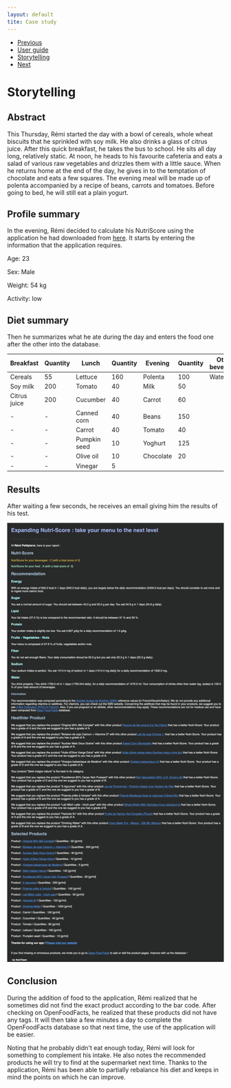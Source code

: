 ```yaml
---
layout: default
tite: Case study
---
```

<nav aria-label="Page navigation example">
  <ul class="pagination justify-content-end">
    <li class="page-item">
      <a class="page-link" href="./app.html">Previous</a>
    </li>
    <li class="page-item"><a class="page-link" href="./app.html">User guide</a></li>
    <li class="page-item"><a class="page-link" href="#">Storytelling</a></li>
    <li class="page-item disabled">
      <a class="page-link" href="#" tabindex="-1">Next</a>
    </li>
  </ul>
</nav>

# Storytelling

## Abstract

This Thursday, Rémi started the day with a bowl of cereals, whole wheat biscuits that he sprinkled with soy milk. He also drinks a glass of citrus juice. After this quick breakfast, he takes the bus to school. He sits all day long, relatively static. At noon, he heads to his favourite cafeteria and eats a salad of various raw vegetables and drizzles them with a little sauce. When he returns home at the end of the day, he gives in to the temptation of chocolate and eats a few squares. The evening meal will be made up of polenta accompanied by a recipe of beans, carrots and tomatoes. Before going to bed, he will still eat a plain yogurt.

## Profile summary
In the evening, Rémi decided to calculate his NutriScore using the application he had downloaded from <a href="./app.html#download" >here</a>. It starts by entering the information that the application requires.

Age: 23

Sex: Male

Weight: 54 kg

Activity: low

## Diet summary
Then he summarizes what he ate during the day and enters the food one after the other into the database.

|Breakfast|Quantity|Lunch|Quantity|Evening|Quantity|Other beverages|Quantity
| ------|-----| ------|-----| ------|-----| ------|-----|
|Cereals|55|Lettuce|160|Polenta|100|Water|1500
|Soy milk|200|Tomato|40|Milk|50
|Citrus juice|200|Cucumber|40|Carrot|60
|-|-|Canned corn|40|Beans|150
|-|-|Carrot|40|Tomato|40
|-|-|Pumpkin seed|10|Yoghurt|125
|-|-|Olive oil|10|Chocolate|20
|-|-|Vinegar|5















## Results
After waiting a few seconds, he receives an email giving him the results of his test.

![png](./image/storytelling_mail.png)

## Conclusion
During the addition of food to the application, Rémi realized that he sometimes did not find the exact product according to the bar code. After checking on OpenFoodFacts, he realized that these products did not have any tags. It will then take a few minutes a day to complete the OpenFoodFacts database so that next time, the use of the application will be easier.

Noting that he probably didn't eat enough today, Rémi will look for something to complement his intake. He also notes the recommended products he will try to find at the supermarket next time. Thanks to the application, Rémi has been able to partially rebalance his diet and keeps in mind the points on which he can improve.

